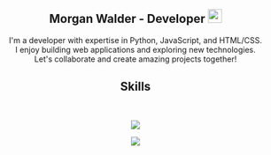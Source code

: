 <h2 align="center">Morgan Walder - Developer <img src="https://s8.gifyu.com/images/979447220829032478.gif" height="25px"></h2>
<p align="center">I'm a developer with expertise in Python, JavaScript, and HTML/CSS. <br>I enjoy building web applications and exploring new technologies. <br>Let's collaborate and create amazing projects together!</p>
<h2 align="center">Skills</h2>
<br>
<p align="center">
    <a href="https://skillicons.dev">
        <img src="https://skillicons.dev/icons?i=python,vscode,cs,js,php,css,html">
    </a>
</p>
<p align="center">
    <img alt="" src="https://github-readme-stats.vercel.app/api?username=Enmn&theme=tokyonight&show_icons=true">
    <br>
    <img src="https://github-readme-stats.vercel.app/api/top-langs/?username=Enmn&langs_count=10&hide=html,css,makefile,batchfile&theme=tokyonight">
</p>
